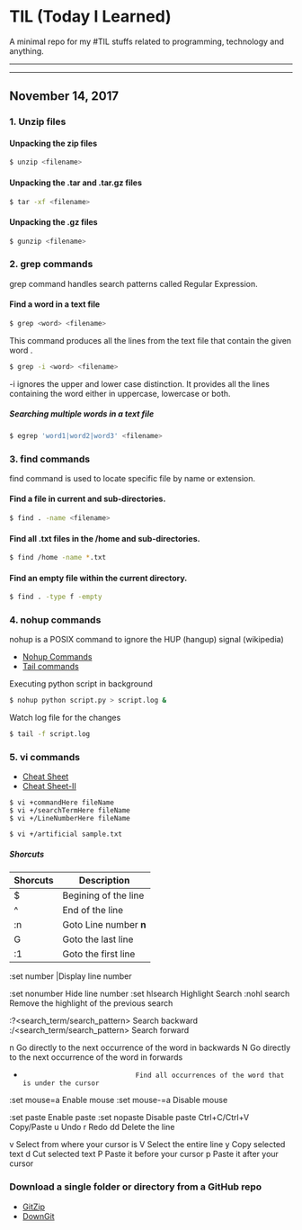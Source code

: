 # TIL (Today I Learned)
A minimal repo for my #TIL stuffs related to programming, technology and anything.

--------------
--------------

## November 14, 2017


### 1. Unzip files
#### Unpacking the zip files
```bash
$ unzip <filename>
```

#### Unpacking the .tar and .tar.gz files
```bash
$ tar -xf <filename>
```

#### Unpacking the .gz files
```bash
$ gunzip <filename>
```


### 2. grep commands
grep command handles search patterns called Regular Expression.
#### Find a word in a text file
```bash
$ grep <word> <filename>
```
This command produces all the lines from the text file <filename> that contain the given word <word>.

```bash
$ grep -i <word> <filename>
```
-i ignores the upper and lower case distinction. It provides all the lines containing the word either in uppercase, lowercase or both.

##### Searching multiple words in a text file
```bash
$ egrep 'word1|word2|word3' <filename>
```

### 3. find commands
find command is used to locate specific file by name or extension.
#### Find a file in current and sub-directories.
```bash
$ find . -name <filename>
```

#### Find all .txt files in the /home and sub-directories.
```bash
$ find /home -name *.txt
```

#### Find an empty file within the current directory.
```bash
$ find . -type f -empty
```

### 4. nohup commands

nohup is a POSIX command to ignore the HUP (hangup) signal (wikipedia)

* [Nohup Commands](https://linux.101hacks.com/unix/nohup-command/)
* [Tail commands](https://linuxize.com/post/linux-tail-command/)

Executing python script in background
```bash
$ nohup python script.py > script.log &
```
Watch log file for the changes
```bash
$ tail -f script.log
```

### 5. vi commands
* [Cheat Sheet](http://www.atmos.albany.edu/daes/atmclasses/atm350/vi_cheat_sheet.pdf)
* [Cheat Sheet-II](http://www.cse.scu.edu/~yfang/coen11/vi-CheatSheet.pdf)

```
$ vi +commandHere fileName
$ vi +/searchTermHere fileName
$ vi +/LineNumberHere fileName
```

```
$ vi +/artificial sample.txt
```

##### Shorcuts
|Shorcuts|Description|
| ------------- | ------------- |
|$                                 |Begining of the line
|^                                 |End of the line
|:n                                |Goto Line number **n**
G                                 |Goto the last line
:1                                |Goto the first line

:set number                       |Display line number

:set nonumber                     Hide line number
:set hlsearch                     Highlight Search
:nohl search                      Remove the highlight of the previous search

:?<search_term/search_pattern>    Search backward
:/<search_term/search_pattern>    Search forward

n                                 Go directly to the next occurrence of the word in backwards
N                                 Go directly to the next occurrence of the word in forwards

*                                 Find all occurrences of the word that is under the cursor

:set mouse=a                      Enable mouse
:set mouse-=a                     Disable mouse
  
:set paste                        Enable paste
:set nopaste                      Disable paste
Ctrl+C/Ctrl+V                     Copy/Paste
u                                 Undo
r                                 Redo
dd                                Delete the line

v                                 Select from where your cursor is
V                                 Select the entire line
y                                 Copy selected text
d                                 Cut selected text
P                                 Paste it before your cursor
p                                 Paste it after your cursor



### Download a single folder or directory from a GitHub repo 
* [GitZip](http://kinolien.github.io/gitzip/)
* [DownGit](https://minhaskamal.github.io/DownGit/#/home)


